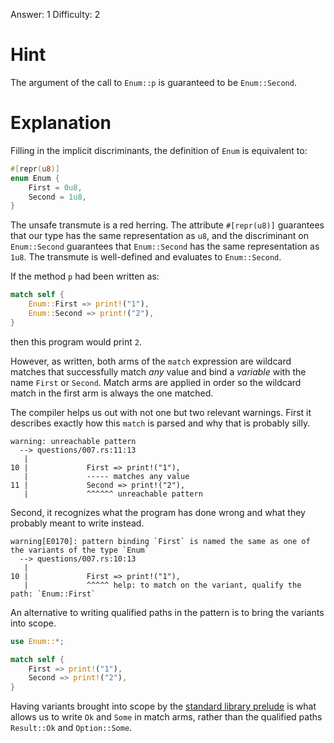 Answer: 1
Difficulty: 2

# Hint

The argument of the call to `Enum::p` is guaranteed to be `Enum::Second`.

# Explanation

Filling in the implicit discriminants, the definition of `Enum` is equivalent
to:

```rust
#[repr(u8)]
enum Enum {
    First = 0u8,
    Second = 1u8,
}
```

The unsafe transmute is a red herring. The attribute `#[repr(u8)]` guarantees
that our type has the same representation as `u8`, and the discriminant on
`Enum::Second` guarantees that `Enum::Second` has the same representation as
`1u8`. The transmute is well-defined and evaluates to `Enum::Second`.

If the method `p` had been written as:

```rust
match self {
    Enum::First => print!("1"),
    Enum::Second => print!("2"),
}
```

then this program would print `2`.

However, as written, both arms of the `match` expression are wildcard matches
that successfully match *any* value and bind a *variable* with the name `First`
or `Second`. Match arms are applied in order so the wildcard match in the first
arm is always the one matched.

The compiler helps us out with not one but two relevant warnings. First it
describes exactly how this `match` is parsed and why that is probably silly.

```
warning: unreachable pattern
  --> questions/007.rs:11:13
   |
10 |             First => print!("1"),
   |             ----- matches any value
11 |             Second => print!("2"),
   |             ^^^^^^ unreachable pattern
```

Second, it recognizes what the program has done wrong and what they probably
meant to write instead.

```
warning[E0170]: pattern binding `First` is named the same as one of the variants of the type `Enum`
  --> questions/007.rs:10:13
   |
10 |             First => print!("1"),
   |             ^^^^^ help: to match on the variant, qualify the path: `Enum::First`
```

An alternative to writing qualified paths in the pattern is to bring the
variants into scope.

```rust
use Enum::*;

match self {
    First => print!("1"),
    Second => print!("2"),
}
```

Having variants brought into scope by the [standard library prelude][prelude] is
what allows us to write `Ok` and `Some` in match arms, rather than the qualified
paths `Result::Ok` and `Option::Some`.

[prelude]: https://doc.rust-lang.org/std/prelude/index.html
